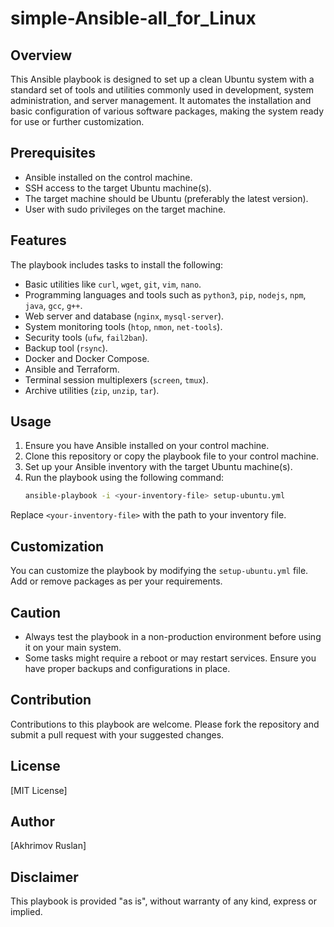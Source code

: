 # simple-Ansible-all_for_Linux

## Overview
This Ansible playbook is designed to set up a clean Ubuntu system with a standard set of tools and utilities commonly used in development, system administration, and server management. It automates the installation and basic configuration of various software packages, making the system ready for use or further customization.

## Prerequisites
- Ansible installed on the control machine.
- SSH access to the target Ubuntu machine(s).
- The target machine should be Ubuntu (preferably the latest version).
- User with sudo privileges on the target machine.

## Features
The playbook includes tasks to install the following:
- Basic utilities like `curl`, `wget`, `git`, `vim`, `nano`.
- Programming languages and tools such as `python3`, `pip`, `nodejs`, `npm`, `java`, `gcc`, `g++`.
- Web server and database (`nginx`, `mysql-server`).
- System monitoring tools (`htop`, `nmon`, `net-tools`).
- Security tools (`ufw`, `fail2ban`).
- Backup tool (`rsync`).
- Docker and Docker Compose.
- Ansible and Terraform.
- Terminal session multiplexers (`screen`, `tmux`).
- Archive utilities (`zip`, `unzip`, `tar`).

## Usage
1. Ensure you have Ansible installed on your control machine.
2. Clone this repository or copy the playbook file to your control machine.
3. Set up your Ansible inventory with the target Ubuntu machine(s).
4. Run the playbook using the following command:
   ```bash
   ansible-playbook -i <your-inventory-file> setup-ubuntu.yml
   ```

Replace `<your-inventory-file>` with the path to your inventory file.

## Customization
You can customize the playbook by modifying the `setup-ubuntu.yml` file. Add or remove packages as per your requirements.

## Caution
- Always test the playbook in a non-production environment before using it on your main system.
- Some tasks might require a reboot or may restart services. Ensure you have proper backups and configurations in place.

## Contribution
Contributions to this playbook are welcome. Please fork the repository and submit a pull request with your suggested changes.

## License
[MIT License]

## Author
[Akhrimov Ruslan]

## Disclaimer
This playbook is provided "as is", without warranty of any kind, express or implied.

